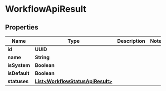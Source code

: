 

# WorkflowApiResult


## Properties

| Name | Type | Description | Notes |
|------------ | ------------- | ------------- | -------------|
|**id** | **UUID** |  |  |
|**name** | **String** |  |  |
|**isSystem** | **Boolean** |  |  |
|**isDefault** | **Boolean** |  |  |
|**statuses** | [**List&lt;WorkflowStatusApiResult&gt;**](WorkflowStatusApiResult.md) |  |  |



